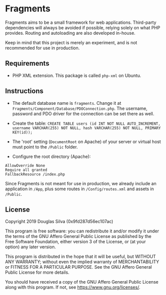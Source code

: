 # Fragments
Fragments aims to be a small framework for web applications. Third-party dependencies will always be avoided if possible, relying solely on what PHP provides. Routing and autoloading are also developed in-house.

Keep in mind that this project is merely an experiment, and is not recommended for use in production.

## Requirements
- PHP XML extension. This package is called `php-xml` on Ubuntu.

## Instructions
- The default database name is `fragments`. Change it at `Fragments/Component/Database/PDOConnection.php`. The username, password and PDO driver for the connection can be set there as well.

- Create the table: `CREATE TABLE users (id INT NOT NULL AUTO_INCREMENT, username VARCHAR(255) NOT NULL, hash VARCHAR(255) NOT NULL, PRIMARY KEY(id));`

- The 'root' setting (`DocumentRoot` on Apache) of your server or virtual host must point to the `/Public` folder.

- Configure the root directory (Apache):
```
AllowOverride None
Require all granted
FallbackResource /index.php
```

Since Fragments is not meant for use in production, we already include an application in `/App`, plus some routes in `/Config/routes.xml` and assets in `/Public`.

## License
Copyright 2019 Douglas Silva (0x9fd287d56ec107ac)

This program is free software: you can redistribute it and/or modify
it under the terms of the GNU Affero General Public License as published by
the Free Software Foundation, either version 3 of the License, or
(at your option) any later version.

This program is distributed in the hope that it will be useful,
but WITHOUT ANY WARRANTY; without even the implied warranty of
MERCHANTABILITY or FITNESS FOR A PARTICULAR PURPOSE.  See the
GNU Affero General Public License for more details.

You should have received a copy of the GNU Affero General Public License
along with this program.  If not, see <https://www.gnu.org/licenses/>.
